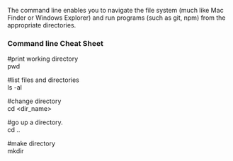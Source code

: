 The command line enables you to navigate the file system (much like Mac Finder or Windows Explorer) and run programs (such as git, npm) from the appropriate directories.  

### Command line Cheat Sheet
#print working directory  
pwd 

#list files and directories  
ls -al

#change directory  
cd <dir_name>  

#go up a directory.  
cd ..  

#make directory  
mkdir

